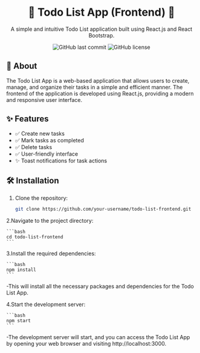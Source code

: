 <div align="center">
  <h1>📝 Todo List App (Frontend) 📝</h1>
  <p>A simple and intuitive Todo List application built using React.js and React Bootstrap.</p>
  <p>
    <img alt="GitHub last commit" src="https://img.shields.io/github/last-commit/mhemanthkmr/todo-list-frontend">
    <img alt="GitHub license" src="https://img.shields.io/github/license/mhemanthkmr/todo-list-frontend">
  </p>
</div>

## 📌 About

The Todo List App is a web-based application that allows users to create, manage, and organize their tasks in a simple and efficient manner. The frontend of the application is developed using React.js, providing a modern and responsive user interface.

## ✨ Features

- ✅ Create new tasks
- ✅ Mark tasks as completed
- ✅ Delete tasks
- ✅ User-friendly interface
- ✨ Toast notifications for task actions

## 🛠️ Installation

1. Clone the repository:

   ```bash
   git clone https://github.com/your-username/todo-list-frontend.git
   ```

2.Navigate to the project directory:

    ```bash
    cd todo-list-frontend
    ```

3.Install the required dependencies:

    ```bash
    npm install
    ```

-This will install all the necessary packages and dependencies for the Todo List App.

4.Start the development server:

    ```bash
    npm start
    ```

-The development server will start, and you can access the Todo List App by opening your web browser and visiting http://localhost:3000.
